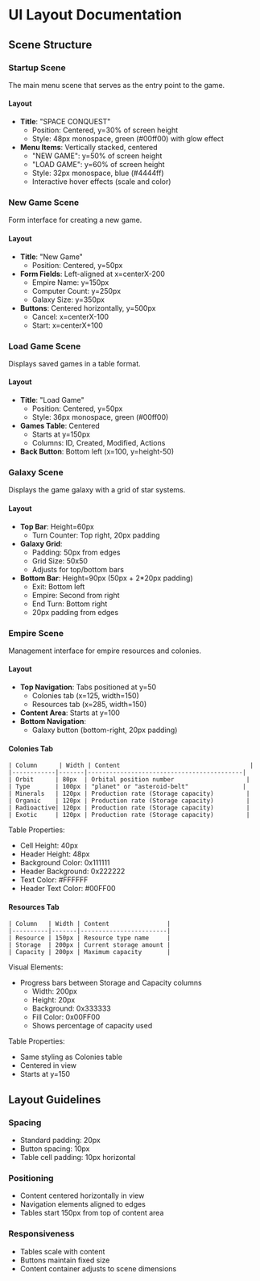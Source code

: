 # UI Layout Documentation

## Scene Structure

### Startup Scene
The main menu scene that serves as the entry point to the game.

#### Layout
- **Title**: "SPACE CONQUEST"
  - Position: Centered, y=30% of screen height
  - Style: 48px monospace, green (#00ff00) with glow effect
- **Menu Items**: Vertically stacked, centered
  - "NEW GAME": y=50% of screen height
  - "LOAD GAME": y=60% of screen height
  - Style: 32px monospace, blue (#4444ff)
  - Interactive hover effects (scale and color)

### New Game Scene
Form interface for creating a new game.

#### Layout
- **Title**: "New Game"
  - Position: Centered, y=50px
- **Form Fields**: Left-aligned at x=centerX-200
  - Empire Name: y=150px
  - Computer Count: y=250px
  - Galaxy Size: y=350px
- **Buttons**: Centered horizontally, y=500px
  - Cancel: x=centerX-100
  - Start: x=centerX+100

### Load Game Scene
Displays saved games in a table format.

#### Layout
- **Title**: "Load Game"
  - Position: Centered, y=50px
  - Style: 36px monospace, green (#00ff00)
- **Games Table**: Centered
  - Starts at y=150px
  - Columns: ID, Created, Modified, Actions
- **Back Button**: Bottom left (x=100, y=height-50)

### Galaxy Scene
Displays the game galaxy with a grid of star systems.

#### Layout
- **Top Bar**: Height=60px
  - Turn Counter: Top right, 20px padding
- **Galaxy Grid**: 
  - Padding: 50px from edges
  - Grid Size: 50x50
  - Adjusts for top/bottom bars
- **Bottom Bar**: Height=90px (50px + 2*20px padding)
  - Exit: Bottom left
  - Empire: Second from right
  - End Turn: Bottom right
  - 20px padding from edges

### Empire Scene
Management interface for empire resources and colonies.

#### Layout
- **Top Navigation**: Tabs positioned at y=50
  - Colonies tab (x=125, width=150)
  - Resources tab (x=285, width=150)
- **Content Area**: Starts at y=100
- **Bottom Navigation**: 
  - Galaxy button (bottom-right, 20px padding)

#### Colonies Tab
```
| Column      | Width | Content                                    |
|------------|-------|-------------------------------------------|
| Orbit      | 80px  | Orbital position number                    |
| Type       | 100px | "planet" or "asteroid-belt"               |
| Minerals   | 120px | Production rate (Storage capacity)         |
| Organic    | 120px | Production rate (Storage capacity)         |
| Radioactive| 120px | Production rate (Storage capacity)         |
| Exotic     | 120px | Production rate (Storage capacity)         |
```

Table Properties:
- Cell Height: 40px
- Header Height: 48px
- Background Color: 0x111111
- Header Background: 0x222222
- Text Color: #FFFFFF
- Header Text Color: #00FF00

#### Resources Tab
```
| Column   | Width | Content                |
|----------|-------|------------------------|
| Resource | 150px | Resource type name     |
| Storage  | 200px | Current storage amount |
| Capacity | 200px | Maximum capacity       |
```

Visual Elements:
- Progress bars between Storage and Capacity columns
  - Width: 200px
  - Height: 20px
  - Background: 0x333333
  - Fill Color: 0x00FF00
  - Shows percentage of capacity used

Table Properties:
- Same styling as Colonies table
- Centered in view
- Starts at y=150

## Layout Guidelines

### Spacing
- Standard padding: 20px
- Button spacing: 10px
- Table cell padding: 10px horizontal

### Positioning
- Content centered horizontally in view
- Navigation elements aligned to edges
- Tables start 150px from top of content area

### Responsiveness
- Tables scale with content
- Buttons maintain fixed size
- Content container adjusts to scene dimensions 